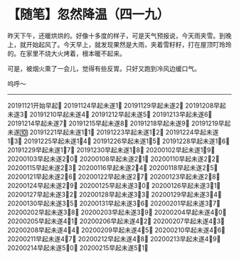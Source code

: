 # 【随笔】忽然降温（四一九）

昨天下午，还暖烘烘的。好像十多度的样子，可是天气预报说，今天雨夹雪。到晚上，就开始起风了。今天早上，就发现果然是大雨，夹着雪籽籽，打在屋顶叮玲玲的。在家里不烧大火烤着，根本暖不起来。

可是，被烟火熏了一会儿，觉得有些反胃。只好又跑到冷风边缓口气。

呜呼～

----

20191121开始早起💪
20191124早起未遂1⃣️
20191129早起未遂2⃣️
20191208早起未遂3⃣️
20191210早起未遂4⃣️
20191212早起未遂5⃣️
20191213早起未遂6⃣️
20191214早起未遂7⃣️
20191215早起未遂8⃣️
20191218早起未遂9⃣️
20191219早起未遂🔟
20191221早起未遂1⃣️1⃣️
20191223早起未遂1⃣️2⃣️
20191224早起未遂1⃣️3⃣️
20191225早起未遂1⃣️4⃣️
20191226早起未遂1⃣️5⃣️
20191228早起未遂1⃣️6⃣️
20191229早起未遂1⃣️7⃣️
20191230早起未遂1⃣️8⃣️
20200102早起未遂1⃣️9⃣️
20200103早起未遂2⃣️0⃣️
20200108早起未遂2⃣️1⃣️
20200110早起未遂2⃣️2⃣️
20200115早起未遂2⃣️3⃣️
20200116早起未遂2⃣️4⃣️
20200118早起未遂2⃣️5⃣️
20200121早起未遂2⃣️6⃣️
20200122早起未遂2⃣️7⃣️
20200123早起未遂2⃣️8⃣️
20200124早起未遂2⃣️9⃣️
20200125早起未遂3⃣️0⃣️
20200126早起未遂3⃣️1⃣️
20200127早起未遂3⃣️2⃣️
20200128早起未遂3⃣️3⃣️
20200129早起未遂3⃣️4⃣️
20200130早起未遂3⃣️5⃣️
20200131早起未遂3⃣️6⃣️
20200201早起未遂3⃣️7⃣️
20200202早起未遂3⃣️8⃣️
20200203早起未遂3⃣️9⃣️
20200204早起未遂4⃣️0⃣️
20200205早起未遂4⃣️1⃣️
20200206早起未遂4⃣️2⃣️
20200207早起未遂4⃣️3⃣️
20200208早起未遂4⃣️4⃣️
20200209早起未遂4⃣️5⃣️
20200210早起未遂4⃣️6⃣️
20200211早起未遂4⃣️7⃣️
20200212早起未遂4⃣️8⃣️
20200213早起未遂4⃣️9⃣️
20200214早起未遂5⃣️0⃣️
20200215早起未遂5⃣️1⃣️